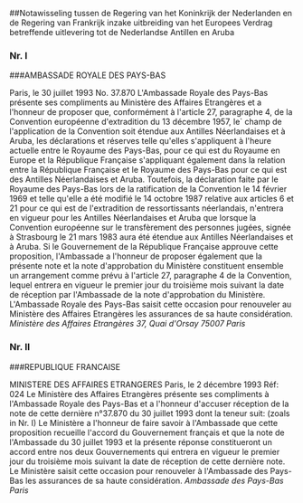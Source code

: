 <meta http-equiv='Content-Type' content='text/html; charset=utf-8' />

##Notawisseling tussen de Regering van het Koninkrijk der Nederlanden en de Regering van Frankrijk inzake uitbreiding van het Europees Verdrag betreffende uitlevering tot de Nederlandse Antillen en Aruba

### Nr.  I  

###AMBASSADE ROYALE DES PAYS-BAS

Paris, le 30 juillet 1993 No. 37.870 L'Ambassade Royale des Pays-Bas présente ses compliments au Ministère des Affaires Etrangères et a l'honneur de proposer que, conformément à l'article 27, paragraphe 4, de la Convention européenne d'extradition du 13 décembre 1957, le` champ de l'application de la Convention soit étendue aux Antilles Néerlandaises et à Aruba, les déclarations et réserves telle qu'elles s'appliquent à l'heure actuelle entre le Royaume des Pays-Bas, pour ce qui est du Royaume en Europe et la République Française s'appliquant également dans la relation entre la République Française et le Royaume des Pays-Bas pour ce qui est des Antilles Néerlandaises et Aruba. Toutefois, la déclaration faite par le Royaume des Pays-Bas lors de la ratification de la Convention le 14 février 1969 et telle qu'elle a été modifié le 14 octobre 1987 relative aux articles 6 et 21 pour ce qui est de l'extradition de ressortissants néerlandais, n'entrera en vigueur pour les Antilles Néerlandaises et Aruba que lorsque la Convention euroρéenne sur le transfèrement des personnes jugées, signée à Strasbourg le 21 mars 1983 aura été étendue aux Antilles Néerlandaises et à Aruba. Si le Gouvernement de la République Française approuve cette proposition, l'Ambassade a l'honneur de proposer également que la présente note et la note d'approbation du Ministère constituent ensemble un arrangement comme prévu à l'article 27, paragraphe 4 de la Convention, lequel entrera en vigueur le premier jour du troisième mois suivant la date de réception par l'Ambassade de la note d'approbation du Ministère. L'Ambassade Royale des Pays-Bas saisit cette occasion pour renouveler au Ministère des Affaires Etrangères les assurances de sa haute considération.    *Ministère des Affaires Etrangères*   *37, Quai d'Orsay*   *75007 Paris*    

### Nr.  II  

###REPUBLIQUE FRANCAISE

MINISTERE DES AFFAIRES ETRANGERES Paris, le 2 décembre 1993 Réf: 024 Le Ministère des Affaires Etrangères présente ses compliments à l'Ambassade Royale des Pays-Bas et a l'honneur d'accuser réception de la note de cette dernière n°37.870 du 30 juillet 1993 dont la teneur suit:  (zoals in Nr. I)  Le Ministère a l'honneur de faire savoir à l'Ambassade que cette proposition recueille l'accord du Gouvernement français et que la note de l'Ambassade du 30 juillet 1993 et la présente réponse constitueront un accord entre nos deux Gouvernements qui entrera en vigueur le premier jour du troisième mois suivant la date de réception de cette dernière note. Le Ministère saisit cette occasion pour renouveler à l'Ambassade des Pays-Bas les assurances de sa haute considération.    *Ambassade des Pays-Bas*   *Paris*    
